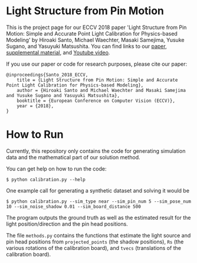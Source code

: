 # Light Structure from Pin Motion
This is the project page for our ECCV 2018 paper 'Light Structure from Pin Motion: Simple and Accurate Point Light Calibration for Physics-based Modeling'
by Hiroaki Santo, Michael Waechter, Masaki Samejima, Yusuke Sugano, and Yasuyuki Matsushita.
You can find links to our [paper](http://www-infobiz.ist.osaka-u.ac.jp/wp-content/uploads/paper/pdf/Santo_Light_Structure_from_Pin_Motion_ECCV_2018_paper.pdf),
[supplemental material](http://www-infobiz.ist.osaka-u.ac.jp/wp-content/uploads/paper/pdf/Santo_Light_Structure_from_Pin_Motion_ECCV_2018_supplemental.pdf),
and [Youtube video](https://www.youtube.com/watch?v=WWcVqY4XqLM).

If you use our paper or code for research purposes, please cite our paper:
```
@inproceedings{Santo_2018_ECCV,
	title = {Light Structure from Pin Motion: Simple and Accurate Point Light Calibration for Physics-based Modeling},
	author = {Hiroaki Santo and Michael Waechter and Masaki Samejima and Yusuke Sugano and Yasuyuki Matsushita},
	booktitle = {European Conference on Computer Vision (ECCV)},
	year = {2018},
}
```

# How to Run

Currently, this repository only contains the code for generating simulation data and the mathematical part of our solution method.

You can get help on how to run the code:
```
$ python calibration.py --help
```

One example call for generating a synthetic dataset and solving it would be
```
$ python calibration.py --sim_type near --sim_pin_num 5 --sim_pose_num 10 --sim_noise_shadow 0.01 --sim_board_distance 500
```
The program outputs the ground truth as well as the estimated result for the light position/direction and the pin head positions.

The file ``methods.py`` contains the functions that estimate the light source and pin head positions
from ``projected_points`` (the shadow positions), ``Rs`` (the various rotations of the calibration board), and ``tvecs`` (translations of the calibration board).